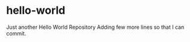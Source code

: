 hello-world
===========

Just another Hello World Repository
Adding few more lines so that I can commit.
